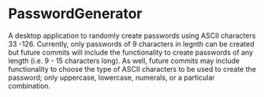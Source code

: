 # PasswordGenerator
A desktop application to randomly create passwords using ASCII characters 33 -126. Currently, only passwords of 9 characters in legnth can be created but future commits will include the functionality to create passwords of any length (i.e. 9 - 15 characters long). As well, future commits may include functionality to choose the type of ASCII characters to be used to create the password; only uppercase, lowercase, numerals, or a particular combination.   
